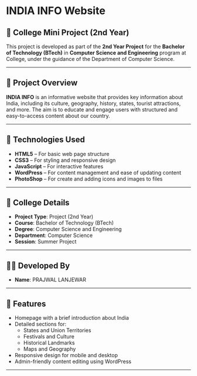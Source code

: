 # INDIA INFO Website

## 📘 College Mini Project (2nd Year)

This project is developed as part of the **2nd Year Project** for the **Bachelor of Technology (BTech)** in **Computer Science and Engineering** program at College, under the guidance of the Department of Computer Science.

---

## 🎯 Project Overview

**INDIA INFO** is an informative website that provides key information about India, including its culture, geography, history, states, tourist attractions, and more. The aim is to educate and engage users with structured and easy-to-access content about our country.

---

## 🔧 Technologies Used

- **HTML5** – For basic web page structure
- **CSS3** – For styling and responsive design
- **JavaScript** – For interactive features
- **WordPress** – For content management and ease of updating content
- **PhotoShop** – For create and adding icons and images to files

---

## 🏫 College Details

- **Project Type**: Project (2nd Year)
- **Course**: Bachelor of Technology (BTech)
- **Degree**: Computer Science and Engineering
- **Department**: Computer Science
- **Session**: Summer Project

---

## 👨‍💻 Developed By

- **Name**: PRAJWAL LANJEWAR  

---

## 📌 Features

- Homepage with a brief introduction about India
- Detailed sections for:
  - States and Union Territories
  - Festivals and Culture
  - Historical Landmarks
  - Maps and Geography
- Responsive design for mobile and desktop
- Admin-friendly content editing using WordPress

---



